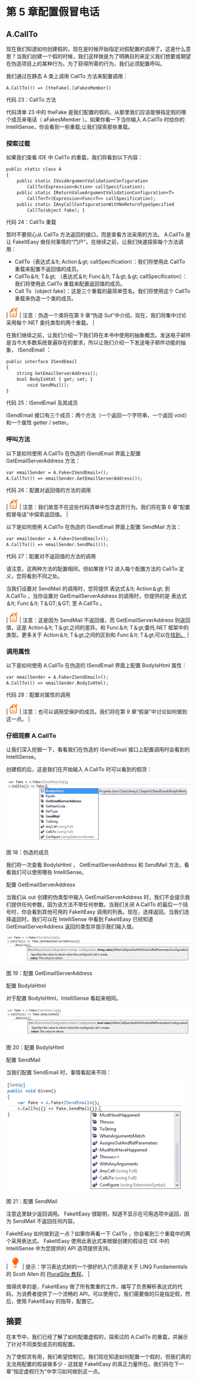 # 第 5 章配置假冒电话

## A.CallTo

现在我们知道如何创建假的，现在是时候开始指定对假配置的调用了。这是什么意思？当我们创建一个假的时候，我们这样做是为了明确目的来定义我们想要或期望在伪造项目上的某种行为。为了获得所需的行为，我们必须配置呼叫。

我们通过在静态 A 类上调用 CallTo 方法来配置调用：

```
A.CallTo(() => [theFake].[aFakesMember])

```

代码 23：CallTo 方法

代码清单 23 中的 theFake 是我们配置的假的。从那里我们应该能够指定假的哪个成员来电话（ aFakesMember ）。如果你看一下当你输入 A.CallTo 时给你的 IntelliSense，你会看到一些重载;让我们探索那些重载。

### 探索过载

如果我们查看 IDE 中 CallTo 的重载，我们将看到以下内容：

```
public static class A
{
    public static IVoidArgumentValidationConfiguration
        CallTo(Expression<Action> callSpecification);
    public static IReturnValueArgumentValidationConfiguration<T>
        CallTo<T>(Expression<Func<T>> callSpecification);
    public static IAnyCallConfigurationWithNoReturnTypeSpecified
        CallTo(object fake); }

```

代码 24：CallTo 重载

暂时不要担心从 CallTo 方法返回的接口，而是查看方法采用的方法。 A.CallTo 是让 FakeItEasy 做任何事情的“门户”。在继续之前，让我们快速探索每个方法调用：

*   CallTo（表达式＆lt; Action＆gt; callSpecification）：我们将使用此 CallTo 重载来配置不返回值的成员。
*   CallTo＆lt; T＆gt; （表达式＆lt; Func＆lt; T＆gt;＆gt; callSpecification）：我们将使用此 CallTo 重载来配置返回值的成员。
*   Call To（object fake）：这是三个重载的最简单签名。我们将使用这个 CallTo 重载来伪造一个类的成员。

| ![](img/note.png) | 注意：伪造一个类将在第 9 章“伪造 Sut”中介绍。现在，我们将集中讨论采用每个.NET 委托类型的两个重载。 |

在我们继续之前，让我们介绍一下我们将在本书中使用的抽象概念。发送电子邮件是当今大多数系统普遍存在的要求，所以让我们介绍一下发送电子邮件功能的抽象， ISendEmail ：

```
public interface ISendEmail
{   
    string GetEmailServerAddress();
    bool BodyIsHtml { get; set; }
        void SendMail();
}

```

代码 25：ISendEmail 及其成员

ISendEmail 接口有三个成员：两个方法（一个返回一个字符串，一个返回 void）和一个属性 getter / setter。

### 呼叫方法

以下是如何使用 A.CallTo 在伪造的 ISendEmail 界面上配置 GetEmailServerAddress 方法：

```
var emailSender = A.Fake<ISendEmail>();
A.CallTo(() => emailSender.GetEmailServerAddress());

```

代码 26：配置对返回值的方法的调用

| ![](img/note.png) | 注意：我们故意不在这些代码清单中包含退货行为。我们将在第 6 章“配置假冒电话”中探索返回值。 |

以下是如何使用 A.CallTo 在伪造的 ISendEmail 界面上配置 SendMail 方法：

```
var emailSender = A.Fake<ISendEmail>();
A.CallTo(() => emailSender.SendMail());

```

代码 27：配置对不返回值的方法的调用

请注意，这两种方法的配置相同，但如果按 F12 进入每个配置方法的 CallTo 定义，您将看到不同之处。

当我们设置对 SendMail 的调用时，您将提供 表达式＆lt; Action＆gt; 到 A.CallTo ，当你设置对 GetEmailServerAddress 的调用时，你提供的是 表达式＆lt; Func＆lt; T＆GT;＆GT; 至 A.CallTo 。

| ![](img/note.png) | 注意：这是因为 SendMail 不返回值，而 GetEmailServerAddress 则返回值，这是 Action＆lt; T＆gt;之间的差异。和 Func＆lt; T＆gt;委托.NET 框架中的类型。更多关于 Action＆lt; T＆gt;之间的区别和 Func＆lt; T＆gt;可以在[找到](http://stackoverflow.com/questions/4317479/func-vs-action-vs-predicate)[。](http://stackoverflow.com/questions/4317479/func-vs-action-vs-predicate) |

### 调用属性

以下是如何使用 A.CallTo 在伪造的 ISendEmail 界面上配置 BodyIsHtml 属性：

```
var emailSender = A.Fake<ISendEmail>();
A.CallTo(() => emailSender.BodyIsHtml);

```

代码 28：配置对属性的调用

| ![](img/note.png) | 注意：也可以调用受保护的成员。我们将在第 9 章“假装”中讨论如何做到这一点。 |

### 仔细观察 A.CallTo

让我们深入挖掘一下，看看我们在伪造的 ISendEmail 接口上配置调用时会看到的 IntelliSense。

创建假的后，这是我们在开始输入 A.CallTo 时可以看到的假货：

![](img/image023.jpg)

图 18：伪造的成员

我们将一次查看 BodyIsHtml ， GetEmailServerAddress 和 SendMail 方法，看看我们可以使用哪些 IntelliSense。

配置 GetEmailServerAddress

当我们从 out 创建的伪类型中输入 GetEmailServerAddress 时，我们不会提示我们提供任何参数，因为该方法不带任何参数。当我们关闭 A.CallTo 的最后一个括号时，你会看到其他可用的 FakeItEasy 调用的列表。现在，选择返回。当我们选择返回时，我们可以在 IntelliSense 中看到 FakeItEasy 已经知道 GetEmailServerAddress 返回的类型并提示我们输入值。

![](img/image024.jpg)

图 19：配置 GetEmailServerAddress

配置 BodyIsHtml

对于配置 BodyIsHtml，IntelliSense 看起来相同。

![](img/image025.jpg)

图 20：配置 BodyIsHtml

配置 SendMail

当我们配置 SendEmail 时，事情看起来不同：

![](img/image026.png)

图 21：配置 SendMail

注意这里缺少返回调用。 FakeItEasy 很聪明，知道不显示在可用选项中返回，因为 SendMail 不返回任何内容。

FakeItEasy 如何做到这一点？如果你再看一下 CallTo ，你会看到三个重载中的两个采用表达式。 FakeItEasy 使用此表达式来根据创建的假设在 IDE 中的 IntelliSense 中为您提供的 API 选项提供支持。

| ![](img/tip.png) | 提示：学习表达式树的一个很好的入门资源是关于 LINQ Fundamentals 的 Scott Allen 的 [PluralSite 教程](http://www.pluralsight.com/courses/linq-fundamentals)。 |

值得庆幸的是，FakeItEasy 做了所有繁重的工作，编写了负责解析表达式的代码，为消费者提供了一个流畅的 API，可以使用它。我们需要做的只是指定假，然后，使用 FakeItEasy 的指导，配置它。

## 摘要

在本节中，我们已经了解了如何配置虚假的，探索过的 A.CallTo 的重载，并展示了针对不同类型成员的假配置。

为了使假货有用，我们希望控制它。我们现在知道如何配置一个假的，但我们真的无法用配置的假装做多少 - 这就是 FakeItEasy 的真正力量所在。我们将在下一章“指定虚假行为”中学习如何做到这一点。